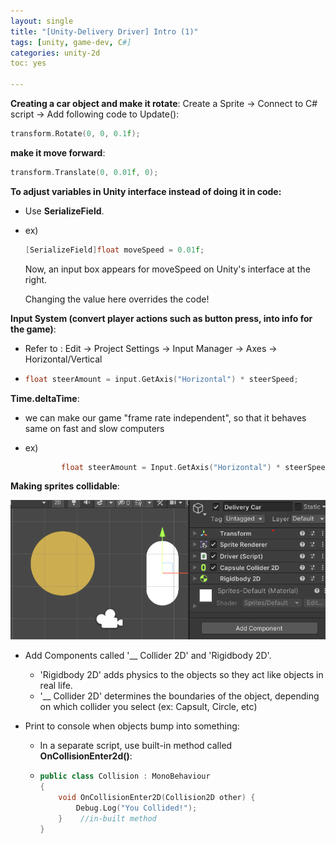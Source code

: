 ```yaml
---
layout: single
title: "[Unity-Delivery Driver] Intro (1)"
tags: [unity, game-dev, C#]
categories: unity-2d
toc: yes

---
```




**Creating a car object and make it rotate**:
Create a Sprite -> Connect to C# script -> Add following code to Update(): 

```c++
transform.Rotate(0, 0, 0.1f);
```

**make it move forward**:

```c++
transform.Translate(0, 0.01f, 0);
```



**To adjust variables in Unity interface instead of doing it in code:** 

- Use **SerializeField**.

- ex) 

  ```c++
  [SerializeField]float moveSpeed = 0.01f;
  ```

  Now, an input box appears for moveSpeed on Unity's interface at the right. 

  Changing the value here overrides the code!

**Input System (convert player actions such as button press, into info for the game)**:

- Refer to : Edit -> Project Settings -> Input Manager -> Axes -> Horizontal/Vertical

- ```c++
  float steerAmount = input.GetAxis("Horizontal") * steerSpeed;
  ```

**Time.deltaTime**: 

- we can make our game "frame rate independent", so that it behaves same on fast and slow computers

- ex)

  ```c++
          float steerAmount = Input.GetAxis("Horizontal") * steerSpeed * Time.deltaTime;
  
  ```

**Making sprites collidable**:

![image-20211201214723716](/images/2021-11-30-unity-delivery-driver-1/image-20211201214723716.png)

- Add Components called '__ Collider 2D' and 'Rigidbody 2D'.
  - 'Rigidbody 2D' adds physics to the objects so they act like objects in real life.
  - '__ Collider 2D' determines the boundaries of the object, depending on which collider you select (ex: Capsult, Circle, etc)

- Print to console when objects bump into something:

  - In a separate script, use built-in method called **OnCollisionEnter2d()**:

  - ```c++
    public class Collision : MonoBehaviour
    {
        void OnCollisionEnter2D(Collision2D other) {
            Debug.Log("You Collided!");
        }    //in-built method
    }
    ```

